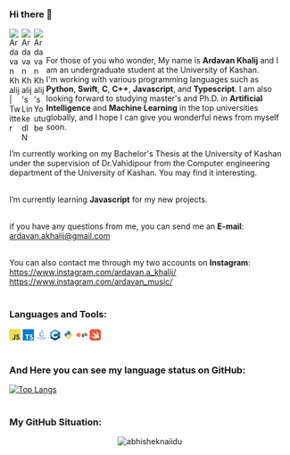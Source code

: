 ### Hi there 👋

<a href="https://twitter.com/ardavan_khalij">
  <img align="left" alt="Ardavan Khalij | Twitter" width="22px" src="https://raw.githubusercontent.com/peterthehan/peterthehan/master/assets/twitter.svg" />
</a>
<a href="https://www.linkedin.com/in/ardavan-khalij-a217a3175/">
  <img align="left" alt="Ardavan Khalij's LinkedIN" width="22px" src="https://raw.githubusercontent.com/peterthehan/peterthehan/master/assets/linkedin.svg" />
</a>
<a href="https://www.youtube.com/ardavan_khalij">
  <img align="left" alt="Ardavan Khalij's Youtube" width="22px" src="https://raw.githubusercontent.com/peterthehan/peterthehan/master/assets/youtube.svg" />
</a>
<br/><br/>

For those of you who wonder, My name is **Ardavan Khalij** and I am an undergraduate student at the University of Kashan.<br/>
I'm working with various programming languages such as **Python**, **Swift**, **C**, **C++**, **Javascript**, and **Typescript**. I am also looking forward to studying master's and Ph.D. in **Artificial Intelligence** and **Machine Learning** in the top universities globally, and I hope I can give you wonderful news from myself soon.<br/><br/>

I’m currently working on my Bachelor's Thesis at the University of Kashan under the supervision of Dr.Vahidipour from the Computer engineering department of the University of Kashan. You may find it interesting.<br/><br/>

I’m currently learning **Javascript** for my new projects.<br/><br/>

if you have any questions from me, you can send me an **E-mail**:<br/>
ardavan.akhalij@gmail.com<br/><br/>

You can also contact me through my two accounts on **Instagram**:<br/>
https://www.instagram.com/ardavan.a_khalij/<br/>
https://www.instagram.com/ardavan_music/<br/><br/>
### Languages and Tools:  

<code><img height="20" src="https://raw.githubusercontent.com/github/explore/80688e429a7d4ef2fca1e82350fe8e3517d3494d/topics/javascript/javascript.png"></code>
<code><img height="20" src="https://raw.githubusercontent.com/github/explore/80688e429a7d4ef2fca1e82350fe8e3517d3494d/topics/typescript/typescript.png"></code>
<code><img height="20" src="https://raw.githubusercontent.com/github/explore/80688e429a7d4ef2fca1e82350fe8e3517d3494d/topics/c/c.png"></code>
<code><img height="20" src="https://raw.githubusercontent.com/github/explore/80688e429a7d4ef2fca1e82350fe8e3517d3494d/topics/cpp/cpp.png"></code>
<code><img height="20" src="https://raw.githubusercontent.com/github/explore/80688e429a7d4ef2fca1e82350fe8e3517d3494d/topics/python/python.png"></code>
<code><img height="20" src="https://raw.githubusercontent.com/github/explore/80688e429a7d4ef2fca1e82350fe8e3517d3494d/topics/git/git.png"></code>
<code><img height="20" src="https://raw.githubusercontent.com/github/explore/80688e429a7d4ef2fca1e82350fe8e3517d3494d/topics/swift/swift.png"></code>
<br/><br/>
### And Here you can see my language status on GitHub:
<!-- [![Anurag's github stats](https://github-readme-stats.vercel.app/api?username=amindadgar)](https://github.com/anuraghazra/github-readme-stats) -->
[![Top Langs](https://github-readme-stats.vercel.app/api/top-langs/?username=ArdavanKhalij&layout=compact)](https://github.com/anuraghazra/github-readme-stats)
<br/><br/>
### My GitHub Situation:
<p align="center"> <img src="https://github-readme-stats.vercel.app/api?username=ArdavanKhalij&show_icons=true&theme=gotham" alt="abhisheknaiidu" />
